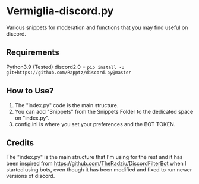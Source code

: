 # Vermiglia-discord.py
Various snippets for moderation and functions that you may find useful on discord. 

## Requirements
Python3.9 (Tested)
discord2.0 = ``` pip install -U git+https://github.com/Rapptz/discord.py@master ```


## How to Use?
1. The "index.py" code is the main structure. 
2. You can add "Snippets" from the Snippets Folder to the dedicated space on "index.py". 
3. config.ini is where you set your preferences and the BOT TOKEN.


## Credits
The "index.py" is the main structure that I'm using for the rest and it has been inspired from https://github.com/TheRadziu/DiscordFilterBot when I started using bots, even though it has been modified and fixed to run newer versions of discord.

